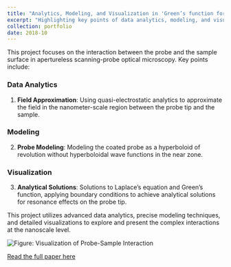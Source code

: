 ```yaml
---
title: "Analytics, Modeling, and Visualization in 'Green’s function for a sharpened and metal-coated dielectric probe'"
excerpt: "Highlighting key points of data analytics, modeling, and visualization from the article<br/><img src='/images/500x300.png'>"
collection: portfolio
date: 2018-10
---
```


This project focuses on the interaction between the probe and the sample surface in apertureless scanning-probe optical microscopy. Key points include:

### Data Analytics
1. **Field Approximation**: Using quasi-electrostatic analytics to approximate the field in the nanometer-scale region between the probe tip and the sample.

### Modeling
2. **Probe Modeling**: Modeling the coated probe as a hyperboloid of revolution without hyperboloidal wave functions in the near zone.

### Visualization
3. **Analytical Solutions**: Solutions to Laplace’s equation and Green’s function, applying boundary conditions to achieve analytical solutions for resonance effects on the probe tip.

This project utilizes advanced data analytics, precise modeling techniques, and detailed visualizations to explore and present the complex interactions at the nanoscale level.

![Figure: Visualization of Probe-Sample Interaction](https://github.com/vineet-kumar-tennessee/vineet.github.io/blob/master/images/p1_viz1.png)

[Read the full paper here](https://pubmed.ncbi.nlm.nih.gov/29604004/)
